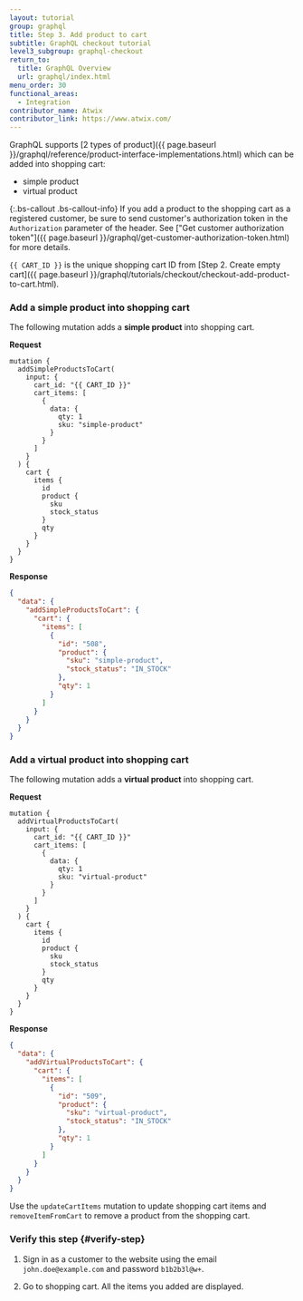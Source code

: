 ```yaml
---
layout: tutorial
group: graphql
title: Step 3. Add product to cart
subtitle: GraphQL checkout tutorial
level3_subgroup: graphql-checkout
return_to:
  title: GraphQL Overview
  url: graphql/index.html
menu_order: 30
functional_areas:
  - Integration
contributor_name: Atwix
contributor_link: https://www.atwix.com/
---
```


GraphQL supports [2 types of product]({{ page.baseurl }}/graphql/reference/product-interface-implementations.html) which can be added into shopping cart:
 - simple product
 - virtual product

{:.bs-callout .bs-callout-info}
If you add a product to the shopping cart as a registered customer, be sure to send customer's authorization token in the `Authorization` parameter of the header. See ["Get customer authorization token"]({{ page.baseurl }}/graphql/get-customer-authorization-token.html) for more details.

`{{ CART_ID }}` is the unique shopping cart ID from [Step 2. Create empty cart]({{ page.baseurl }}/graphql/tutorials/checkout/checkout-add-product-to-cart.html).

### Add a simple product into shopping cart

The following mutation adds a **simple product** into shopping cart.

**Request**

```text
mutation {  
  addSimpleProductsToCart(
    input: {
      cart_id: "{{ CART_ID }}"
      cart_items: [
        {
          data: {
            qty: 1
            sku: "simple-product"
          }
        }
      ]
    }
  ) {
    cart {
      items {
        id
        product {
          sku
          stock_status
        }
        qty
      }
    }
  }
}
```

**Response**

```json
{
  "data": {
    "addSimpleProductsToCart": {
      "cart": {
        "items": [
          {
            "id": "508",
            "product": {
              "sku": "simple-product",
              "stock_status": "IN_STOCK"
            },
            "qty": 1
          }
        ]
      }
    }
  }
}
```

### Add a virtual product into shopping cart

The following mutation adds a **virtual product** into shopping cart.

**Request**

```text
mutation {  
  addVirtualProductsToCart(
    input: {
      cart_id: "{{ CART_ID }}"
      cart_items: [
        {
          data: {
            qty: 1
            sku: "virtual-product"
          }
        }
      ]
    }
  ) {
    cart {
      items {
        id
        product {
          sku
          stock_status
        }
        qty
      }
    }
  }
}
```

**Response**

```json
{
  "data": {
    "addVirtualProductsToCart": {
      "cart": {
        "items": [
          {
            "id": "509",
            "product": {
              "sku": "virtual-product",
              "stock_status": "IN_STOCK"
            },
            "qty": 1
          }
        ]
      }
    }
  }
}
```

Use the `updateCartItems` mutation to update shopping cart items and `removeItemFromCart` to remove a product from the shopping cart.

### Verify this step {#verify-step}

1. Sign in as a customer to the website using the email `john.doe@example.com` and password `b1b2b3l@w+`.

2. Go to shopping cart. All the items you added are displayed.

